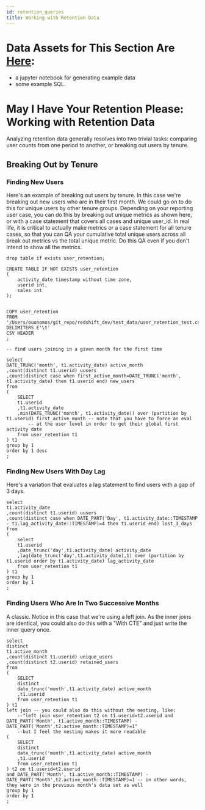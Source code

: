 ```yaml
---
id: retention_queries
title: Working with Retention Data
---
```


# Data Assets for This Section Are [Here](https://github.com/mgoold/ds_gallimaufry/tree/main/data_science_assets/retention_queries):
* a jupyter notebook for generating example data
* some example SQL.

# May I Have Your Retention Please: Working with Retention Data

Analyzing retention data generally resolves into two trivial tasks: comparing user counts from one period to another, or breaking out users by tenure.

## Breaking Out by Tenure 

### Finding New Users

Here's an example of breaking out users by tenure.  In this case we're breaking out new users who are in their first month.  We could go on to do this for unique users by other tenure groups.  Depending on your reporting user case, you can do this by breaking out unique metrics as shown here, or with a case statement that covers all cases and unique user_id.  In real life, it is critical to actually make metrics or a case statement for all tenure cases, so that you can QA your cumulative total unique users across all break out metrics vs the total unique metric.  Do this QA even if you don't intend to show all the metrics. 

```
drop table if exists user_retention;

CREATE TABLE IF NOT EXISTS user_retention 
(
	activity_date timestamp without time zone,
	userid int,
	sales int
);


COPY user_retention 
FROM '/Users/ouonomos/git_repo/redshift_dev/test_data/user_retention_test.csv' DELIMITERS E'\t' 
CSV HEADER
;

-- find users joining in a given month for the first time

select
DATE_TRUNC('month', t1.activity_date) active_month
,count(distinct t1.userid) uusers
,count(distinct case when first_active_month=DATE_TRUNC('month', t1.activity_date) then t1.userid end) new_users
from
(
	SELECT 
	t1.userid
	,t1.activity_date
	,min(DATE_TRUNC('month', t1.activity_date)) over (partition by t1.userid) first_active_month -- note that you have to force an eval
		-- at the user level in order to get their global first activity date
	from user_retention t1
) t1
group by 1 
order by 1 desc
;

```

### Finding New Users With Day Lag

Here's a variation that evaluates a lag statement to find users with a gap of 3 days.

```
select
t1.activity_date
,count(distinct t1.userid) uusers
,count(distinct case when DATE_PART('Day', t1.activity_date::TIMESTAMP - t1.lag_activity_date::TIMESTAMP)=4 then t1.userid end) lost_3_days
from 
(
	select
	t1.userid
	,date_trunc('day',t1.activity_date) activity_date
	,lag(date_trunc('day',t1.activity_date),1) over (partition by t1.userid order by t1.activity_date) lag_activity_date
	from user_retention t1
) t1
group by 1
order by 1
;
```

### Finding Users Who Are In Two Successive Months

A classic.  Notice in this case that we're using a left join.  As the inner joins are identical, you could also do this with a "With CTE" and just write the inner query once.

```
select
distinct
t1.active_month
,count(distinct t1.userid) unique_users
,count(distinct t2.userid) retained_users 
from
(
	SELECT 
	distinct
	date_trunc('month',t1.activity_date) active_month
	,t1.userid
	from user_retention t1
) t1
left join -- you could also do this without the nesting, like:
	--"left join user_retention t2 on t1.userid=t2.userid and DATE_PART('Month', t1.active_month::TIMESTAMP) - DATE_PART('Month',t2.active_month::TIMESTAMP)=1"
	--but I feel the nesting makes it more readable
(
	SELECT 
	distinct
	date_trunc('month',t1.activity_date) active_month
	,t1.userid
	from user_retention t1
) t2 on t1.userid=t2.userid
and DATE_PART('Month', t1.active_month::TIMESTAMP) - DATE_PART('Month',t2.active_month::TIMESTAMP)=1 -- in other words, they were in the previous month's data set as well
group by 1
order by 1
;
```
